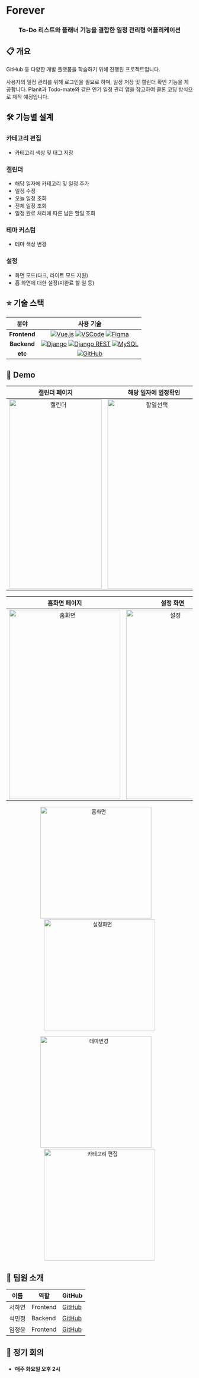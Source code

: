 # Forever

<div align="center">
  <h3>To-Do 리스트와 플래너 기능을 결합한 일정 관리형 어플리케이션</h3>
</div>

## 📋 개요
GitHub 등 다양한 개발 플랫폼을 학습하기 위해 진행된 프로젝트입니다.

사용자의 일정 관리를 위해 로그인을 필요로 하며, 일정 저장 및 캘린더 확인 기능을 제공합니다. Planit과 Todo-mate와 같은 인기 일정 관리 앱을 참고하여 클론 코딩 방식으로 제작 예정입니다.

## 🛠 기능별 설계

### 카테고리 편집
- 카테고리 색상 및 태그 저장

### 캘린더
- 해당 일자에 카테고리 및 일정 추가
- 일정 수정
- 오늘 일정 조회
- 전체 일정 조회
- 일정 완료 처리에 따른 남은 할일 조회
  
### 테마 커스텀
- 테마 색상 변경

### 설정
- 화면 모드(다크, 라이트 모드 지원)
- 홈 화면에 대한 설정(미완료 할 일 등)

## ⭐️ 기술 스택

분야| 사용 기술|
:--------:|:------------------------------:|
**Frontend** | [![Vue.js](https://img.shields.io/badge/Vue.js-35495E?style=for-the-badge&logo=vue.js&logoColor=4FC08D)](https://vuejs.org/) [![VSCode](https://img.shields.io/badge/VSCode-007ACC?style=for-the-badge&logo=visual-studio-code&logoColor=white)](https://code.visualstudio.com/) [![Figma](https://img.shields.io/badge/Figma-F24E1E?style=for-the-badge&logo=figma&logoColor=white)](https://www.figma.com/)
**Backend** | [![Django](https://img.shields.io/badge/Django-092E20?style=for-the-badge&logo=django&logoColor=white)](https://www.djangoproject.com/) [![Django REST](https://img.shields.io/badge/DJANGO_REST-ff1709?style=for-the-badge&logo=django&logoColor=white&color=ff1709&labelColor=gray)](https://www.django-rest-framework.org/) [![MySQL](https://img.shields.io/badge/MySQL-4479A1?style=for-the-badge&logo=mysql&logoColor=white)](https://www.mysql.com/)
**etc** | [![GitHub](https://img.shields.io/badge/GitHub-181717?style=for-the-badge&logo=github&logoColor=white)](https://github.com/)
</div>


## 🐤 Demo

| **캘린더 페이지** | **해당 일자에 일정확인** | **일정 추가** |
| :-------------------: | :--------------------: | :--------------------: |
| <img src="https://github.com/user-attachments/assets/18f321b8-ff82-4c9d-821b-93e260d9d8b9" alt="캘린더" width="250" height="509"/> | <img src="https://github.com/user-attachments/assets/1e4ff223-9728-4b71-976b-a42e5ada0c5e" alt="할일선택" width="250" height="509"/> | <img src="https://github.com/user-attachments/assets/24aa7e2d-f374-40d0-affe-e9953c908e7f" alt="카테고리 선택" width="250" height="509"/> |

| **홈화면 페이지** | **설정 화면** |
| :-------------------: | :--------------------: | 
| <img src="https://github.com/user-attachments/assets/e9e3c749-03bc-4490-9af6-bff1ae4fe21c" alt="홈화면" width="300" width="250" height="509"/> | <img src="https://github.com/user-attachments/assets/96540b7e-2b1a-4a0a-8e5f-0d2204479101" alt="설정" width="250" height="509"/> |



<p align="center">
  <img src="https://github.com/user-attachments/assets/e9e3c749-03bc-4490-9af6-bff1ae4fe21c" alt="홈화면" width="300"/>
  &nbsp;&nbsp;&nbsp;&nbsp;
  <img src="https://github.com/user-attachments/assets/4bd59851-eed5-488d-9cb0-717e4a36e996" alt="설정화면" width="300"/>
</p>

<p align="center">
  <img src="https://github.com/user-attachments/assets/f3b515af-d5b8-4a87-926f-250f4235b1bd" alt="테마변경" width="300"/>
  &nbsp;&nbsp;&nbsp;&nbsp;
  <img src="https://github.com/user-attachments/assets/62ba3589-098f-42c0-8463-7761ad9ac099" alt="카테고리 편집" width="300"/>
</p>





## 👥 팀원 소개

| 이름 | 역할 | GitHub |
| ---- | ---- | ------ |
| 서하연 | Frontend | [GitHub](https://github.com/srn13542) |
| 석민정 | Backend | [GitHub](https://github.com/minjaon) |
| 임정윤 | Frontend | [GitHub](https://github.com/jzongyun) |


## 📌 정기 회의
* #### 매주 화요일 오후 2시

